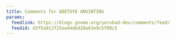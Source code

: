 ```yaml
---
title: Comments for ADETOYE ANOINTING
params:
  feedlink: https://blogs.gnome.org/yorubad-dev/comments/feed/
  feedid: d3f5a012f25ea44dbd20a63e9c5f90c5
---
```


